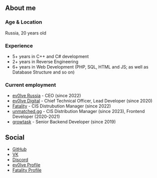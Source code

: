 ## About me
### Age & Location
Russia, 20 years old

### Experience
- 5+ years in C++ and C# development
- 2+ years in Reverse Engineering
- 6+ years in Web Development (PHP, SQL, HTML and JS; as well as Database Structure and so on)

### Current employment
- [ev0lve Russia](https://vk.com/ev0lved) - CEO (since 2022)
- [ev0lve Digital](https://ev0lve.digital) - Chief Technical Officer, Lead Developer (since 2020)
- [Fatality](https://fatality.win) - CIS Distrubution Manager (since 2022)
- [unmatched.gg](https://unmatched.gg) - CIS Distribution Manager (since 2023), Frontend Developer (2020-2021)
- [growtask](https://growtask.ru) - Senior Backend Developer (since 2019)

## Social
- [GitHub](https://github.com/panzerfaust1)
- [VK](https://vk.com/pnzrfst1)
- [Discord](https://discord.gg/rh2dXKjmpb)
- [ev0lve Profile](https://ev0lve.xyz/members/panzerfaust.17398/)
- [Fatality Profile](https://fatality.win/members/panzerfaust.821/)
